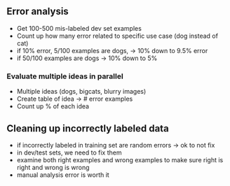 ## Error analysis
- Get 100-500 mis-labeled dev set examples
- Count up how many error related to specific use case (dog instead of cat)
- if 10% error, 5/100 examples are dogs, -> 10% down to 9.5% error
- if 50/100 examples are dogs -> 10% down to 5%

### Evaluate multiple ideas in parallel
- Multiple ideas (dogs, bigcats, blurry images)
- Create table of idea -> # error examples
- Count up % of each idea

## Cleaning up incorrectly labeled data
- if incorrectly labeled in training set are random errors -> ok to not fix
- in dev/test sets, we need to fix them
- examine both right examples and wrong examples to make sure right is right and wrong is wrong
- manual analysis error is worth it